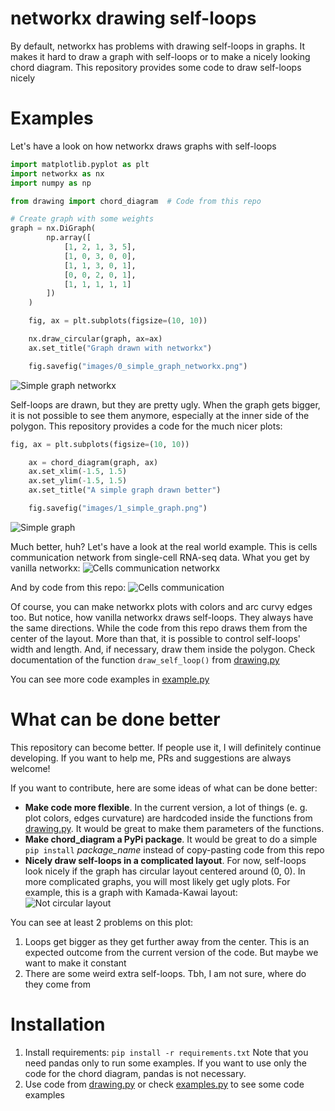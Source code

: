 # networkx drawing self-loops
By default, networkx has problems with drawing self-loops in graphs. It makes it hard to draw a graph with self-loops or to make a nicely looking chord diagram. This repository provides some code to draw self-loops nicely

# Examples

Let's have a look on how networkx draws graphs with self-loops

```python
import matplotlib.pyplot as plt
import networkx as nx
import numpy as np 

from drawing import chord_diagram  # Code from this repo

# Create graph with some weights
graph = nx.DiGraph(
        np.array([
            [1, 2, 1, 3, 5],
            [1, 0, 3, 0, 0],
            [1, 1, 3, 0, 1],
            [0, 0, 2, 0, 1],
            [1, 1, 1, 1, 1]
        ])
    )

    fig, ax = plt.subplots(figsize=(10, 10))

    nx.draw_circular(graph, ax=ax)
    ax.set_title("Graph drawn with networkx")

    fig.savefig("images/0_simple_graph_networkx.png")
```

![Simple graph networkx](images/0_simple_graph_networkx.png)

Self-loops are drawn, but they are pretty ugly. When the graph gets bigger, it is not possible to see them anymore, especially at the inner side of the polygon. This repository provides a code for the much nicer plots:

```python
fig, ax = plt.subplots(figsize=(10, 10))

    ax = chord_diagram(graph, ax)
    ax.set_xlim(-1.5, 1.5)
    ax.set_ylim(-1.5, 1.5)
    ax.set_title("A simple graph drawn better")

    fig.savefig("images/1_simple_graph.png")
```
![Simple graph](images/1_simple_graph.png)

Much better, huh? Let's have a look at the real world example. This is cells communication network from single-cell RNA-seq data. What you get by vanilla networkx:
![Cells communication networkx](images/3_nx_cells_network.png)

And by code from this repo:
![Cells communication](images/2_cells_network.png)

Of course, you can make networkx plots with colors and arc curvy edges too. But notice, how vanilla networkx draws self-loops. They always have the same directions. While the code from this repo draws them from the center of the layout. More than that, it is possible to control self-loops' width and length. And, if necessary, draw them inside the polygon. Check documentation of the function `draw_self_loop()` from [drawing.py](drawing.py)

You can see more code examples in [example.py](example.py)

# What can be done better
This repository can become better. If people use it, I will definitely continue developing. If you want to help me, PRs and suggestions are always welcome! 

If you want to contribute, here are some ideas of what can be done better:
* **Make code more flexible**. In the current version, a lot of things (e. g. plot colors, edges curvature) are hardcoded inside the functions from [drawing.py](drawing.py). It would be great to make them parameters of the functions.
* **Make chord_diagram a PyPi package**. It would be great to do a simple `pip install` *package_name* instead of copy-pasting code from this repo
* **Nicely draw self-loops in a complicated layout**. For now, self-loops look nicely if the graph has circular layout centered around (0, 0). In more complicated graphs, you will most likely get ugly plots. For example, this is a graph with Kamada-Kawai layout:
![Not circular layout](images/4_not_circular_layout.png)

You can see at least 2 problems on this plot:
1. Loops get bigger as they get further away from the center. This is an expected outcome from the current version of the code. But maybe we want to make it constant
2. There are some weird extra self-loops. Tbh, I am not sure, where do they come from

# Installation
1. Install requirements:
`pip install -r requirements.txt`
Note that you need pandas only to run some examples. If you want to use only the code for the chord diagram, pandas is not necessary.
2. Use code from [drawing.py](drawing.py) or check [examples.py](examples.py) to see some code examples
